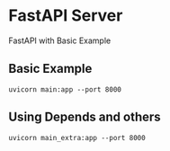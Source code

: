 FastAPI Server
==============

FastAPI with Basic Example


## Basic Example

```
uvicorn main:app --port 8000
```


## Using Depends and others

```
uvicorn main_extra:app --port 8000
```
